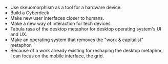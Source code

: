 - Use skeuomorphism as a tool for a hardware device.
- Build a Cyberdeck
- Make new user interfaces closer to humans.
- Make a new way of interaction for tech devices.
- Tabula rasa of the desktop metaphor for desktop operating system's UI and UX.
- Make an operating system that removes the "work & capitalist" metaphor.
- Because of a work already existing for reshaping the desktop metaphor, I can focus on the mobile interface, the grid.